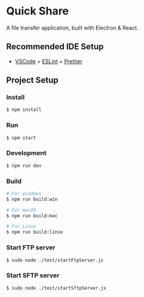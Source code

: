 # Quick Share

A file transfer application, built with Electron & React.

## Recommended IDE Setup

- [VSCode](https://code.visualstudio.com/) + [ESLint](https://marketplace.visualstudio.com/items?itemName=dbaeumer.vscode-eslint) + [Prettier](https://marketplace.visualstudio.com/items?itemName=esbenp.prettier-vscode)

## Project Setup

### Install

```bash
$ npm install
```

### Run

```bash
$ npm start
```

### Development

```bash
$ npm run dev
```

### Build

```bash
# For windows
$ npm run build:win

# For macOS
$ npm run build:mac

# For Linux
$ npm run build:linux
```

### Start FTP server

```bash
$ sudo node ./test/startFtpServer.js
```

### Start SFTP server

```bash
$ sudo node ./test/startSftpServer.js
```
